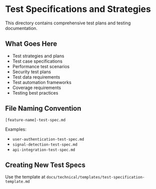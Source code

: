 # Test Specifications and Strategies

This directory contains comprehensive test plans and testing documentation.

## What Goes Here

- Test strategies and plans
- Test case specifications
- Performance test scenarios
- Security test plans
- Test data requirements
- Test automation frameworks
- Coverage requirements
- Testing best practices

## File Naming Convention

`[feature-name]-test-spec.md`

Examples:
- `user-authentication-test-spec.md`
- `signal-detection-test-spec.md`
- `api-integration-test-spec.md`

## Creating New Test Specs

Use the template at `docs/technical/templates/test-specification-template.md`